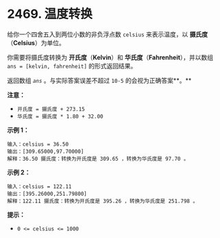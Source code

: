 # 2469. 温度转换

给你一个四舍五入到两位小数的非负浮点数 `celsius` 来表示温度，以 **摄氏度**（**Celsius**）为单位。

你需要将摄氏度转换为 **开氏度**（**Kelvin**）和 **华氏度**（**Fahrenheit**），并以数组 `ans = [kelvin, fahrenheit]` 的形式返回结果。

返回数组 *`ans`* 。与实际答案误差不超过 `10-5` 的会视为正确答案**。**

**注意：**

- `开氏度 = 摄氏度 + 273.15`
- `华氏度 = 摄氏度 * 1.80 + 32.00`

**示例 1：**

```()
输入：celsius = 36.50
输出：[309.65000,97.70000]
解释：36.50 摄氏度：转换为开氏度是 309.65 ，转换为华氏度是 97.70 。
```

**示例 2：**

```()
输入：celsius = 122.11
输出：[395.26000,251.79800]
解释：122.11 摄氏度：转换为开氏度是 395.26 ，转换为华氏度是 251.798 。
```

**提示：**

- `0 <= celsius <= 1000`
